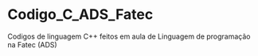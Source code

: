 # Codigo_C_ADS_Fatec
Codigos de linguagem C++ feitos em aula de Linguagem de programação na Fatec (ADS)

